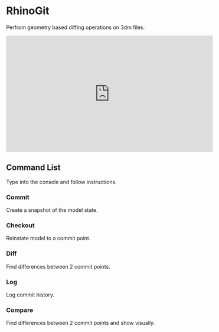 # RhinoGit

Perfrom geometry based diffing operations on 3dm files.
<iframe width="560" height="315" src="https://www.youtube.com/embed/3svhpU5o2hA" frameborder="0" allow="accelerometer; autoplay; clipboard-write; encrypted-media; gyroscope; picture-in-picture" allowfullscreen></iframe>

## Command List

Type into the console and follow instructions.

### Commit
Create a snapshot of the model state.

### Checkout
Reinstate model to a commit point.

### Diff
Find differences between 2 commit points.

### Log
Log commit history.

### Compare
Find differences between 2 commit points and show visually.
